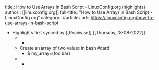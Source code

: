 title:: How to Use Arrays in Bash Script - LinuxConfig.org (highlights)
author:: [[linuxconfig.org]]
full-title:: "How to Use Arrays in Bash Script - LinuxConfig.org"
category:: #articles
url:: https://linuxconfig.org/how-to-use-arrays-in-bash-script

- Highlights first synced by [[Readwise]] [[Thursday, 18-08-2022]]
	- -
	- Create an array of two values in bash #card
		- $ my_array=(foo bar)
	- -